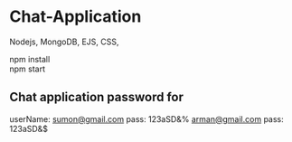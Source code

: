 # Chat-Application
Nodejs, MongoDB, EJS, CSS,  

npm install  
npm start

## Chat application password for
userName: sumon@gmail.com
pass: 123aSD&%
arman@gmail.com
pass: 123aSD&$
